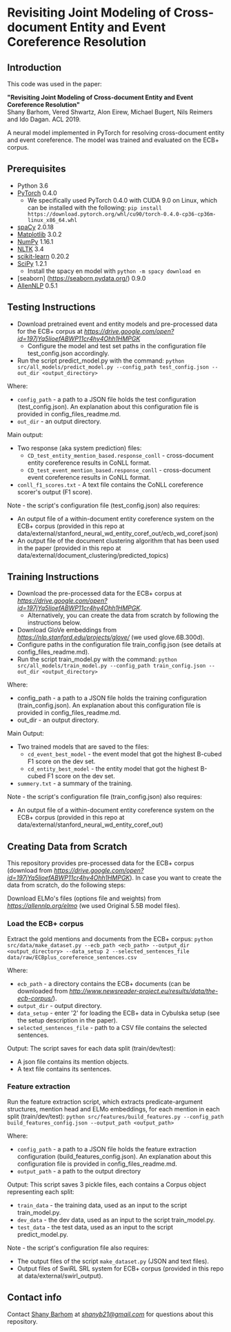 # Revisiting Joint Modeling of Cross-document Entity and Event Coreference Resolution

## Introduction
This code was used in the paper:

<b>"Revisiting Joint Modeling of Cross-document Entity and Event Coreference Resolution"</b><br/>
Shany Barhom, Vered Shwartz, Alon Eirew, Michael Bugert, Nils Reimers and Ido Dagan. ACL 2019.

A neural model implemented in PyTorch for resolving cross-document entity and event coreference.
The model was trained and evaluated on the ECB+ corpus.

## Prerequisites
* Python 3.6
* [PyTorch](https://pytorch.org/) 0.4.0
    * We specifically used PyTorch 0.4.0 with CUDA 9.0 on Linux, which can be installed with the following:
    `pip install https://download.pytorch.org/whl/cu90/torch-0.4.0-cp36-cp36m-linux_x86_64.whl`
* [spaCy](https://spacy.io/) 2.0.18
* [Matplotlib](https://matplotlib.org/) 3.0.2
* [NumPy](https://www.numpy.org/) 1.16.1
* [NLTK](https://www.nltk.org/) 3.4
* [scikit-learn](https://scikit-learn.org/) 0.20.2
* [SciPy](https://www.scipy.org/) 1.2.1
    * Install the spacy en model with `python -m spacy download en`
* [seaborn] (https://seaborn.pydata.org/) 0.9.0
* [AllenNLP](https://allennlp.org/) 0.5.1

## Testing Instructions
* Download pretrained event and entity models and pre-processed data for the ECB+ corpus at *https://drive.google.com/open?id=197jYq5lioefABWP11cr4hy4Ohh1HMPGK*
    * Configure the model and test set paths in the configuration file test_config.json accordingly.
* Run the script predict_model.py with the command:
    `python src/all_models/predict_model.py --config_path test_config.json --out_dir <output_directory>`

Where:
* `config_path` - a path to a JSON file holds the test configuration (test_config.json).
     An explanation about this configuration file is provided in config_files_readme.md.
* `out_dir` - an output directory.

Main output:
* Two response (aka system prediction) files:
   * `CD_test_entity_mention_based.response_conll` - cross-document entity coreference results in CoNLL format.
   * `CD_test_event_mention_based.response_conll` - cross-document event coreference results in CoNLL format.
* `conll_f1_scores.txt` - A text file contains the CoNLL coreference scorer's output (F1 score).

Note - the script's configuration file (test_config.json) also requires: 
   * An output file of a within-document entity coreference system on the ECB+ corpus (provided in this repo at data/external/stanford_neural_wd_entity_coref_out/ecb_wd_coref.json)
   * An output file of the document clustering algorithm that has been used in the paper (provided in this repo at data/external/document_clustering/predicted_topics)

## Training Instructions
* Download the pre-processed data for the ECB+ corpus at *https://drive.google.com/open?id=197jYq5lioefABWP11cr4hy4Ohh1HMPGK*.
    * Alternatively, you can create the data from scratch by following the instructions below.
* Download GloVe embeddings from *https://nlp.stanford.edu/projects/glove/* (we used glove.6B.300d).
* Configure paths in the configuration file train_config.json (see details at config_files_readme.md).
* Run the script train_model.py with the command:
   `python src/all_models/train_model.py --config_path train_config.json --out_dir <output_directory>`

Where:
* config_path - a path to a JSON file holds the training configuration (train_config.json).
   An explanation about this configuration file is provided in config_files_readme.md.
* out_dir - an output directory.

Main Output:
* Two trained models that are saved to the files:
    * `cd_event_best_model` - the event model that got the highest B-cubed F1 score on the dev set.
    * `cd_entity_best_model` - the entity model that got the highest B-cubed F1 score on the dev set.
* `summery.txt` - a summary of the training.

Note - the script's configuration file (train_config.json) also requires: 
   * An output file of a within-document entity coreference system on the ECB+ corpus (provided in this repo at             data/external/stanford_neural_wd_entity_coref_out)
 

## Creating Data from Scratch
This repository provides pre-processed data for the ECB+ corpus (download from *https://drive.google.com/open?id=197jYq5lioefABWP11cr4hy4Ohh1HMPGK*).
In case you want to create the data from scratch, do the following steps:

Download ELMo's files (options file and weights) from *https://allennlp.org/elmo* (we used Original 5.5B model files).

### Load the ECB+ corpus
Extract the gold mentions and documents from the ECB+ corpus:
   `python src/data/make_dataset.py --ecb_path <ecb_path> --output_dir <output_directory> --data_setup 2 --selected_sentences_file       data/raw/ECBplus_coreference_sentences.csv`

Where:
   * `ecb_path` - a directory contains the ECB+ documents (can be downloaded from *http://www.newsreader-project.eu/results/data/the-ecb-corpus/*).
   * `output_dir` - output directory.
   * `data_setup` - enter '2' for loading the ECB+ data in Cybulska setup (see the setup description in the paper).
   * `selected_sentences_file` - path to a CSV file contains the selected sentences.

Output:
The script saves for each data split (train/dev/test):
* A json file contains its mention objects.
* A text file contains its sentences.


### Feature extraction
Run the feature extraction script, which extracts predicate-argument structures,
mention head and ELMo embeddings, for each mention in each split (train/dev/test):
   `python src/features/build_features.py --config_path build_features_config.json --output_path <output_path>`

Where:
   * `config_path` - a path to a JSON file holds the feature extraction configuration (build_features_config.json).
                  An explanation about this configuration file is provided in config_files_readme.md.
   * `output_path` - a path to the output directory

Output:
This script saves 3 pickle files, each contains a Corpus object representing each split:
* `train_data` - the training data, used as an input to the script train_model.py.
* `dev_data` - the dev data, used as an input to the script train_model.py.
* `test_data` - the test data, used as an input to the script predict_model.py.

Note - the script's configuration file also requires:
   * The output files of the script `make_dataset.py` (JSON and text files).
   * Output files of SwiRL SRL system for ECB+ corpus (provided in this repo at data/external/swirl_output).


## Contact info
Contact [Shany Barhom](https://github.com/shanybar) at *shanyb21@gmail.com* for questions about this repository.